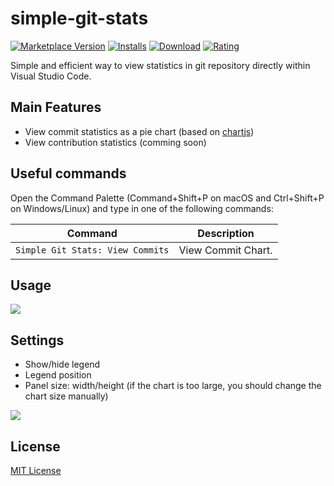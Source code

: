 # simple-git-stats
[![Marketplace Version](https://vsmarketplacebadges.dev/version-short/Tino.simple-git-stats.svg)](https://marketplace.visualstudio.com/items?itemName=Tino.simple-git-stats) [![Installs](https://vsmarketplacebadges.dev/installs-short/Tino.simple-git-stats.svg?color=ff9345)](https://marketplace.visualstudio.com/items?itemName=Tino.simple-git-stats) [![Download](https://vsmarketplacebadges.dev/downloads-short/Tino.simple-git-stats.svg?color=ff9345)](https://marketplace.visualstudio.com/items?itemName=Tino.simple-git-stats) [![Rating](https://vsmarketplacebadges.dev/rating-star/Tino.simple-git-stats.svg?color=ff9345)](https://marketplace.visualstudio.com/items?itemName=Tino.simple-git-stats)

Simple and efficient way to view statistics in git repository directly within Visual Studio Code.

## Main Features
- View commit statistics as a pie chart (based on [chartjs](https://www.chartjs.org/))
- View contribution statistics (comming soon)

## Useful commands
Open the Command Palette (Command+Shift+P on macOS and Ctrl+Shift+P on Windows/Linux) and type in one of the following commands:

Command | Description
--- | ---
```Simple Git Stats: View Commits``` | View Commit Chart.

## Usage

![](https://raw.githubusercontent.com/HoangNguyen17193/vscode-simple-git-stats/master/design/screen-shots.gif)

## Settings
* Show/hide legend
* Legend position
* Panel size: width/height (if the chart is too large, you should change the chart size manually)

![](https://raw.githubusercontent.com/HoangNguyen17193/vscode-simple-git-stats/master/design/config-screenshot.png)


## License
[MIT License](LICENSE)
